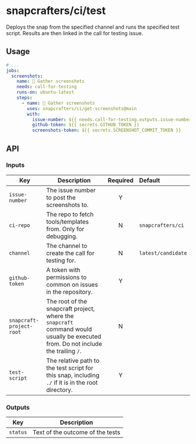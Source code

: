 # snapcrafters/ci/test

Deploys the snap from the specified channel and runs the specified test script.
Results are then linked in the call for testing issue.

## Usage

```yaml
# ...
jobs:
  screenshots:
    name: 📸 Gather screenshots
    needs: call-for-testing
    runs-on: ubuntu-latest
    steps:
      - name: 📸 Gather screenshots
        uses: snapcrafters/ci/get-screenshots@main
        with:
          issue-number: ${{ needs.call-for-testing.outputs.issue-number }}
          github-token: ${{ secrets.GITHUB_TOKEN }}
          screenshots-token: ${{ secrets.SCREENSHOT_COMMIT_TOKEN }}
```

## API

### Inputs

| Key                      | Description                                                                                                                       | Required | Default                       |
| ------------------------ | --------------------------------------------------------------------------------------------------------------------------------- | :------: | :---------------------------- |
| `issue-number`           | The issue number to post the screenshots to.                                                                                      |    Y     |                               |
| `ci-repo`                | The repo to fetch tools/templates from. Only for debugging.                                                                       |    N     | `snapcrafters/ci`             |
| `channel`                | The channel to create the call for testing for.                                                                                   |    N     | `latest/candidate`            |
| `github-token`           | A token with permissions to common on issues in the repository.                                                                   |    Y     |                               |
| `snapcraft-project-root` | The root of the snapcraft project, where the `snapcraft` command would usually be executed from. Do not include the trailing `/`. |    N     |                               |
| `test-script`            | The relative path to the test script for this snap, including `./` if it is in the root directory.                                |    Y     |                               |

### Outputs

| Key      | Description                      |
| -------- | ---------------------------------|
| `status` | Text of the outcome of the tests |
